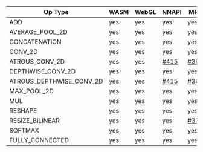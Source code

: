 | Op Type | WASM | WebGL | NNAPI | MPS | BNNS | clDNN |
|----|------|--------|-------|-----|-----|-----|
| ADD | yes | yes | yes | yes | yes | yes |
| AVERAGE_POOL_2D | yes | yes| yes | yes | yes | yes |
| CONCATENATION | yes | yes| yes | yes | yes | yes |
| CONV_2D | yes | yes| yes | yes | yes | yes |
| ATROUS_CONV_2D | yes | yes | [#415](https://github.com/intel/webml-polyfill/issues/415) | [#360](https://github.com/intel/webml-polyfill/issues/360) | [#359](https://github.com/intel/webml-polyfill/issues/359) | yes |
| DEPTHWISE_CONV_2D | yes | yes| yes | yes | [#368](https://github.com/intel/webml-polyfill/issues/368) | yes |
| ATROUS_DEPTHWISE_CONV_2D | yes | yes | [#415](https://github.com/intel/webml-polyfill/issues/415) | [#360](https://github.com/intel/webml-polyfill/issues/360) | [#359](https://github.com/intel/webml-polyfill/issues/359) | yes |
| MAX_POOL_2D |  yes | yes| yes | yes | yes | yes |
| MUL |  yes | yes | yes | yes | yes | yes |
| RESHAPE |  yes | yes| yes | yes | yes | yes |
| RESIZE_BILINEAR | yes | yes | yes | [#339](https://github.com/intel/webml-polyfill/issues/339) | [#340](https://github.com/intel/webml-polyfill/issues/340) | yes |
| SOFTMAX |  yes | yes | yes | yes | yes | yes |
| FULLY_CONNECTED | yes | yes | yes | yes | yes | yes |
